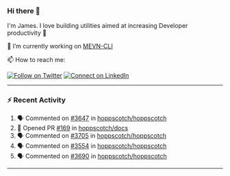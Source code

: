 ### Hi there 👋

I'm James. I love building utilities aimed at increasing Developer productivity :raised_hands: 

🔭 I’m currently working on [MEVN-CLI](https://github.com/madlabsinc/mevn-cli)

📫 How to reach me:

[![Follow on Twitter](https://img.shields.io/badge/--twitter?label=Twitter&logo=Twitter&style=social)](https://twitter.com/james_madhacks) [![Connect on LinkedIn](https://img.shields.io/badge/--linkedin?label=LinkedIn&logo=LinkedIn&style=social)](https://www.linkedin.com/in/jamesgeorge007)

---

### :zap: Recent Activity

<!--START_SECTION:activity-->
1. 🗣 Commented on [#3647](https://github.com/hoppscotch/hoppscotch/pull/3647#issuecomment-1874944823) in [hoppscotch/hoppscotch](https://github.com/hoppscotch/hoppscotch)
2. 💪 Opened PR [#169](https://github.com/hoppscotch/docs/pull/169) in [hoppscotch/docs](https://github.com/hoppscotch/docs)
3. 🗣 Commented on [#3705](https://github.com/hoppscotch/hoppscotch/pull/3705#issuecomment-1872007329) in [hoppscotch/hoppscotch](https://github.com/hoppscotch/hoppscotch)
4. 🗣 Commented on [#3554](https://github.com/hoppscotch/hoppscotch/issues/3554#issuecomment-1870800287) in [hoppscotch/hoppscotch](https://github.com/hoppscotch/hoppscotch)
5. 🗣 Commented on [#3690](https://github.com/hoppscotch/hoppscotch/pull/3690#issuecomment-1869551928) in [hoppscotch/hoppscotch](https://github.com/hoppscotch/hoppscotch)
<!--END_SECTION:activity-->

---

<!--
**jamesgeorge007/jamesgeorge007** is a ✨ _special_ ✨ repository because its `README.md` (this file) appears on your GitHub profile.

Here are some ideas to get you started:

- 🌱 I’m currently learning ...
- 👯 I’m looking to collaborate on ...
- 🤔 I’m looking for help with ...
- 💬 Ask me about ...
- 😄 Pronouns: ...
- ⚡ Fun fact: ...
-->
